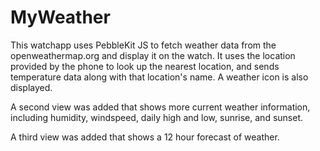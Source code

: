 # MyWeather

This watchapp uses PebbleKit JS to fetch weather data from the openweathermap.org and display it on the watch. It uses the location provided by the phone to look up the nearest location, and sends temperature data along with that location's name. A weather icon is also displayed.

A second view was added that shows more current weather information, including humidity, windspeed, daily high and low, sunrise, and sunset.

A third view was added that shows a 12 hour forecast of weather.
